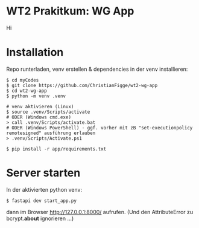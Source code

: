 # WT2 Prakitkum: WG App
Hi
# Installation
Repo runterladen, venv erstellen & dependencies in der venv installieren:
```
$ cd myCodes
$ git clone https://github.com/ChristianFigge/wt2-wg-app 
$ cd wt2-wg-app
$ python -m venv .venv

# venv aktivieren (Linux)
$ source .venv/Scripts/activate
# ODER (Windows cmd.exe)
> call .venv/Scripts/activate.bat
# ODER (Windows PowerShell) - ggf. vorher mit zB "set-executionpolicy remotesigned" ausführung erlauben
> .venv/Scripts/Activate.ps1

$ pip install -r app/requirements.txt
```

# Server starten
In der aktivierten python venv:
```
$ fastapi dev start_app.py
```
dann im Browser http://127.0.0.1:8000/ aufrufen.
(Und den AttributeError zu bcrypt.__about__ ignorieren ...)
